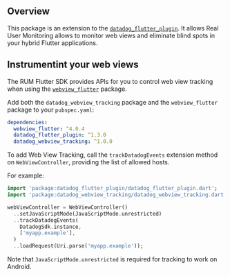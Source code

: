 ## Overview

This package is an extension to the [`datadog_flutter_plugin`][1]. It allows 
Real User Monitoring allows to monitor web views and eliminate blind spots in your hybrid Flutter applications.

## Instrumentint your web views

The RUM Flutter SDK provides APIs for you to control web view tracking when using the [`webview_flutter`][2] package. 

Add both the `datadog_webview_tracking` package and the `webview_flutter` package to your `pubspec.yaml`:

```yaml
dependencies:
  webview_flutter: ^4.0.4
  datadog_flutter_plugin: ^1.3.0
  datadog_webview_tracking: ^1.0.0
```

To add Web View Tracking, call the `trackDatadogEvents` extension method on `WebViewController`, providing the list of allowed hosts.

For example:

```dart
import 'package:datadog_flutter_plugin/datadog_flutter_plugin.dart';
import 'package:datadog_webview_tracking/datadog_webview_tracking.dart';

webViewController = WebViewController()
  ..setJavaScriptMode(JavaScriptMode.unrestricted)
  ..trackDatadogEvents(
    DatadogSdk.instance,
    ['myapp.example'],
  )
  ..loadRequest(Uri.parse('myapp.example'));
```

Note that `JavaScriptMode.unrestricted` is required for tracking to work on Android.

[1]: https://pub.dev/packages/datadog_flutter_plugin
[2]: https://https://pub.dev/packages/webview_flutter